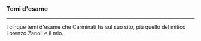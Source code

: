 ### Temi d'esame
***
I cinque temi d'esame che Carminati ha sul suo sito, più quello del mitico Lorenzo Zanoli e il mio. 